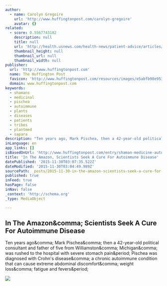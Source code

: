 ```yaml
---
author:
  - name: Carolyn Gregoire
    url: 'http://www.huffingtonpost.com/carolyn-gregoire'
    avatar: {}
related:
  - score: 0.5567743182
    description: null
    title: null
    url: 'http://health.usnews.com/health-news/patient-advice/articles/2015/07/01/dietary-supplements-during-cancer-treatment-yes-or-no'
    thumbnail_height: null
    thumbnail_url: null
    thumbnail_width: null
publisher:
  url: 'http://www.huffingtonpost.com'
  name: The Huffington Post
  favicon: 'http://www.huffingtonpost.com/resources/images/e5abfb98e95306addaa35d01aad2c6f6-favicon.ico'
  domain: www.huffingtonpost.com
keywords:
  - shamans
  - medicinal
  - pischea
  - autoimmune
  - plants
  - diseases
  - patients
  - tribes
  - plantmed
  - sapara
description: "Ten years ago, Mark Pischea, then a 42-year-old political consultant and father of five from Williamston, Michigan, was rushed to the hospital with severe stomach pain. Pischea was diagnosed with Crohn's disease, a chronic autoimmune condition that can cause extreme abdominal discomfort, weight loss, fatigue and fevers."
inLanguage: en
app_links: []
isBasedOnUrl: 'http://www.huffingtonpost.com/entry/shaman-medicine-autoimmune-disease_55f8737be4b0d6492d633c23'
title: 'In The Amazon, Scientists Seek A Cure For Autoimmune Disease'
datePublished: '2015-11-30T03:07:35.522Z'
dateModified: '2015-11-30T03:04:49.989Z'
sourcePath: _posts/2015-11-30-in-the-amazon-scientists-seek-a-cure-for-autoimmune-disease.md
published: true
inFeed: true
hasPage: false
inNav: false
_context: 'http://schema.org'
_type: MediaObject

---
```

<article style=""><h1>In The Amazon&amp;comma; Scientists Seek A Cure For Autoimmune Disease</h1><p>Ten years ago&amp;comma; Mark Pischea&amp;comma; then a 42-year-old political consultant and father of five from Williamston&amp;comma; Michigan&amp;comma; was rushed to the hospital with severe stomach pain&amp;period; Pischea was diagnosed with Crohn's disease&amp;comma; a chronic autoimmune condition that can cause extreme abdominal discomfort&amp;comma; weight loss&amp;comma; fatigue and fevers&amp;period;</p><img src="http://img.huffingtonpost.com/asset/1200_630/55f9cf0b1c0000240008247f.jpeg" /></article>